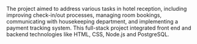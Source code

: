 The project aimed to address various tasks in hotel reception, including improving check-in/out processes, managing room bookings, communicating with housekeeping department, and implementing a payment tracking system.
This full-stack project integrated front end and backend technologies like HTML, CSS, Node.js and PostgreSQL.
